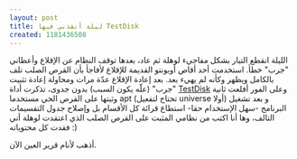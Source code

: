 ```yaml
---
layout: post
title: ليلة أنقذني فيها TestDisk
created: 1181436508
---
```

الليلة انقطع التيار بشكل مفاجيء لوهلة ثم عاد، بعدها توقف النظام عن الإقلاع وأعطاني "جرب" خطأ. استخدمت أحد أق‍اص أوبونتو القديمة للإقلاع لأفاجأ بأن القرص الصلب تلف بالكامل ويظهر وكأنه لم يهيء بعد. بعد إعادة الإقلاع عدّة مرات ومحاولة إعادة تثبيت "جرب" (علّه يكون السبب) بدون جدوى، تذكرت أداة [TestDisk](http://www.cgsecurity.org/wiki/TestDisk) وعلى الفور أفلعت ثانية وثبتها على القرص الحي مستخدما apt (تحتاج لتفعيل universe أولا) و بعد تشغيل البرنامج -سهل الإستخدام حقا- استطاع قرائة كل الأقسام بل وإصلاح جدول التقسيمات التالف، وها أنا اكتب من نظامي المثبت على القرص الصلب الذي اعتقدت لوهلة أني فقدت كل محتوياته :)

أذهب لأنام قرير العين الآن.
